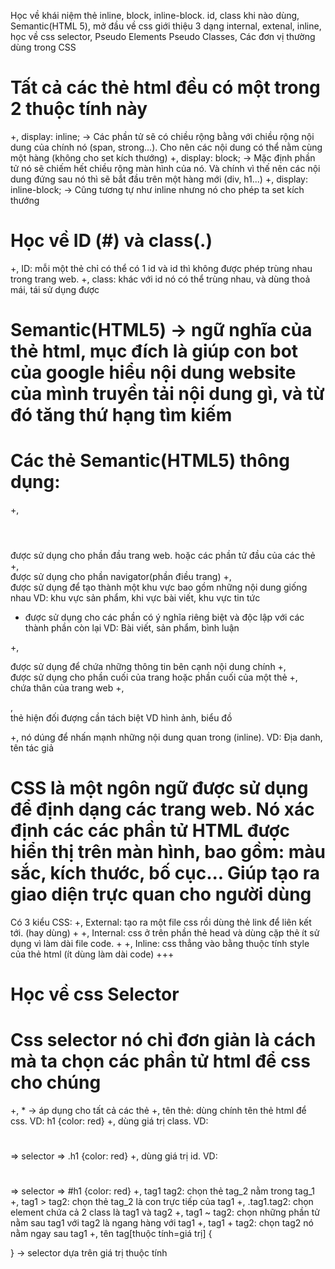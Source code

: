Học về khái niệm thẻ inline, block, inline-block. id, class khi nào dùng, Semantic(HTML 5), mở đầu về css giới thiệu 3
dạng internal, extenal, inline, học về css selector, Pseudo Elements
Pseudo Classes, Các đơn vị thường dùng trong CSS

# Tất cả các thẻ html đều có một trong 2 thuộc tính này
+, display: inline; -> Các phần tử sẽ có chiều rộng bằng với chiều rộng nội dung của chính nó (span, strong...). Cho nên các nội dung có thể nằm cùng một hàng (không cho set kích thướng)
+, display: block; -> Mặc định phần tử nó sẽ chiếm hết chiều rộng màn hình của nó. Và chính vì thế nên các nội dung đứng sau nó thì sẽ bắt đầu trên một hàng mới (div, h1...)
+, display: inline-block; -> Cũng tương tự như inline nhưng nó cho phép ta set kích thướng

# Học về ID (#) và class(.)
+, ID: mỗi một thẻ chỉ có thể có 1 id và id thì không được phép trùng nhau trong trang web.
+, class: khác với id nó có thể trùng nhau, và dùng thoả mái, tái sử dụng được


# Semantic(HTML5) -> ngữ nghĩa của thẻ html, mục đích là giúp con bot của google hiểu nội dung website của mình truyền tải nội dung gì, và từ đó tăng thứ hạng tìm kiếm

# Các thẻ Semantic(HTML5) thông dụng:
+, <header></header> được sử dụng cho phần đầu trang web. hoặc các phần tử đầu của các thẻ
+, <nav></nav> được sử dụng cho phần navigator(phần điều trang)
+, <section></section> được sử dụng để tạo thành một khu vực bao gồm những nội dung giống nhau
VD: khu vực sản phẩm, khi vực bài viết, khu vực tin tức
+ <article></article> được sử dụng cho các phần có ý nghĩa riêng biệt và độc lập với các thành phần còn lại VD: Bài viết, sản phẩm, bình luận
+, <aside></aside> được sử dụng để chứa những thông tin bên cạnh nội dung chính
+, <footer></footer> được sử dụng cho phần cuối của trang hoặc phần cuối của một thẻ
+, <main></main> chứa thân của trang web
+, <figure></figure>, <figcaption></figcaption> thẻ hiện đối đượng cần tách biệt VD hình ảnh, biểu đồ

+, <strong></strong> nó dúng để nhấn mạnh những nội dung quan trong (inline). VD: Địa danh, tên tác giả

# CSS là một ngôn ngữ được sử dụng để định dạng các trang web. Nó xác định các các phần tử HTML được hiển thị trên màn hình, bao gồm: màu sắc, kích thước, bố cục... Giúp tạo ra giao diện trực quan cho người dùng
Có 3 kiểu CSS:
+, External: tạo ra một file css rồi dùng thẻ link để liên kết tới. (hay dùng) +
+, Internal: css ở trên phần thẻ head và dùng cặp thẻ <style></style> ít sử dụng vì làm dài file code. +
+, Inline: css thẳng vào bằng thuộc tính style của thẻ html (ít dùng làm dài code) +++

# Học về css Selector
# Css selector nó chỉ đơn giản là cách mà ta chọn các phần tử html để css cho chúng
+, * -> áp dụng cho tất cả các thẻ
+, tên thẻ: dùng chính tên thẻ html để css. VD: h1 {color: red}
+, dùng giá trị class. VD: <h1 class="h1 h2"></h1> => selector => .h1 {color: red}
+, dùng giá trị id. VD: <h1 id="h1"></h1> => selector => #h1 {color: red}
+, tag1 tag2: chọn thẻ tag_2 nằm trong tag_1
+, tag1 > tag2: chọn thẻ tag_2 là con trực tiếp của tag1
+, .tag1.tag2: chọn element chứa cả 2 class là tag1 và tag2
+, tag1 ~ tag2: chọn những phần tử nằm sau tag1 với tag2 là ngang hàng với tag1
+, tag1 + tag2: chọn tag2   nó nằm ngay sau tag1
+, tên tag[thuộc tính=giá trị] {

} -> selector dựa trên giá trị thuộc tính



